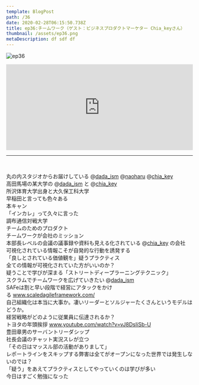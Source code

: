 ```yaml
---  
template: BlogPost  
path: /36
date: 2020-02-28T06:15:50.738Z  
title: ep36:チームワーク（ゲスト：ビジネスプロダクトマーケター Chia_keyさん）
thumbnail: /assets/ep36.png
metaDescription: df sdf df  
---  
```

![ep36](/assets/ep36.png)  

<iframe src="https://open.spotify.com/embed/episode/3efTdUcUUvhTyPCrg2l3dl" width="100%" height="232" frameBorder="0" allowfullscreen="" allow="autoplay; clipboard-write; encrypted-media; fullscreen; picture-in-picture"></iframe>

***
  
</br>

<p>丸の内スタジオからお届けしている @<a href="https://soundcloud.com/dada_ism">dada_ism</a>&nbsp;@<a href="https://soundcloud.com/naoharu">naoharu</a>&nbsp;@<a href="https://soundcloud.com/chia_key">chia_key</a><br>高田馬場の某大学の @<a href="https://soundcloud.com/dada_ism">dada_ism</a>&nbsp;と @<a href="https://soundcloud.com/chia_key">chia_key</a><br>所沢体育大学出身と大久保工科大学<br>早稲田と言っても色々ある<br>本キャン<br>「インカレ」って久々に言った<br>調布通信対戦大学<br>チームのためのプロダクト<br>チームワークが会社のミッション<br>本部長レベルの会議の議事録や資料も見える化されている @<a href="https://soundcloud.com/chia_key">chia_key</a>&nbsp;の会社<br>可視化されている情報こそが自発的な行動を誘発する<br>「良しとされている価値観を」疑うプラクティス<br>全ての情報が可視化されていた方がいいのか？<br>疑うことで学びが深まる「ストリートディープラーニングテクニック」<br>スクラムでチームワークを広げていきたい @<a href="https://soundcloud.com/dada_ism">dada_ism</a><br>SAFeは割と早い段階で経営にアタックをかける&nbsp;<a rel="noreferrer noopener" href="https://gate.sc/?url=https%3A%2F%2Fwww.scaledagileframework.com%2F&amp;token=e8cc82-1-1582847812899" target="_blank">www.scaledagileframework.com/</a><br>自己組織化は本当に大事か。凄いリーダーとソルジャーたくさんというモデルはどうか。<br>経営戦略がどのように従業員に伝達されるか？<br>トヨタの年頭挨拶&nbsp;<a rel="noreferrer noopener" href="https://gate.sc/?url=https%3A%2F%2Fwww.youtube.com%2Fwatch%3Fv%3DvJ8DsIiSb-U&amp;token=e34db4-1-1582847812899" target="_blank">www.youtube.com/watch?v=vJ8DsIiSb-U</a><br>豊田章男のサーバントリーダシップ<br>社長会議のチャット実況スレが立つ<br>「その日はマッスル部の活動がありまして」<br>レポートラインをスキップする弊害は全てがオープンになった世界では発生しないのでは？<br>「疑う」をあえてプラクティスとしてやっていくのは学びが多い<br>今日はすごく勉強になった</p>